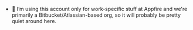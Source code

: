 - 👀 I’m using this account only for work-specific stuff at Appfire and we're primarily a Bitbucket/Atlassian-based org, so it will probably be pretty quiet around here.

<!---
mgo-af/mgo-af is a ✨ special ✨ repository because its `README.md` (this file) appears on your GitHub profile.
You can click the Preview link to take a look at your changes.
--->
